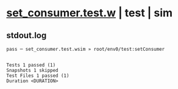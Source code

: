 # [set_consumer.test.w](../../../../../../examples/tests/sdk_tests/queue/set_consumer.test.w) | test | sim

## stdout.log
```log
pass ─ set_consumer.test.wsim » root/env0/test:setConsumer
 
 
Tests 1 passed (1)
Snapshots 1 skipped
Test Files 1 passed (1)
Duration <DURATION>
```

